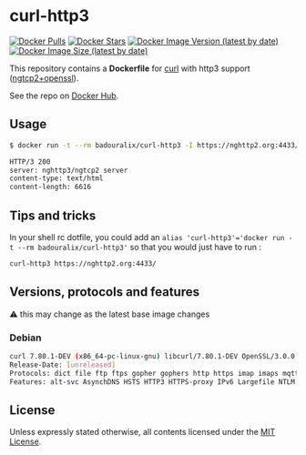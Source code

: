 # curl-http3

[![Docker Pulls](https://img.shields.io/docker/pulls/badouralix/curl-http3?label=pulls&logo=docker&logoColor=white)](https://hub.docker.com/r/badouralix/curl-http3)
[![Docker Stars](https://img.shields.io/docker/stars/badouralix/curl-http3?label=stars&logo=docker&logoColor=white)](https://hub.docker.com/r/badouralix/curl-http3)
[![Docker Image Version (latest by date)](https://img.shields.io/docker/v/badouralix/curl-http3?logo=docker&logoColor=white)](https://hub.docker.com/r/badouralix/curl-http3)
[![Docker Image Size (latest by date)](https://img.shields.io/docker/image-size/badouralix/curl-http3?label=size&logo=docker&logoColor=white)](https://hub.docker.com/r/badouralix/curl-http3)

This repository contains a **Dockerfile** for [curl](https://curl.haxx.se/) with http3 support ([ngtcp2+openssl](https://github.com/curl/curl/blob/ca847ba/docs/HTTP3.md#build-with-openssl)).

See the repo on [Docker Hub](https://hub.docker.com/r/badouralix/curl-http3/).

## Usage

```bash
$ docker run -t --rm badouralix/curl-http3 -I https://nghttp2.org:4433/

HTTP/3 200
server: nghttp3/ngtcp2 server
content-type: text/html
content-length: 6616
```

## Tips and tricks

In your shell rc dotfile, you could add an `alias 'curl-http3'='docker run -t --rm badouralix/curl-http3'` so that you would just have to run :

```bash
curl-http3 https://nghttp2.org:4433/
```

## Versions, protocols and features

:warning: this may change as the latest base image changes

### Debian

```bash
curl 7.80.1-DEV (x86_64-pc-linux-gnu) libcurl/7.80.1-DEV OpenSSL/3.0.0 ngtcp2/0.1.0-DEV nghttp3/0.1.0-DEV
Release-Date: [unreleased]
Protocols: dict file ftp ftps gopher gophers http https imap imaps mqtt pop3 pop3s rtsp smb smbs smtp smtps telnet tftp
Features: alt-svc AsynchDNS HSTS HTTP3 HTTPS-proxy IPv6 Largefile NTLM NTLM_WB SSL TLS-SRP UnixSockets
```

## License

Unless expressly stated otherwise, all contents licensed under the [MIT License](https://github.com/badouralix/dockerfiles/blob/main/LICENSE).
